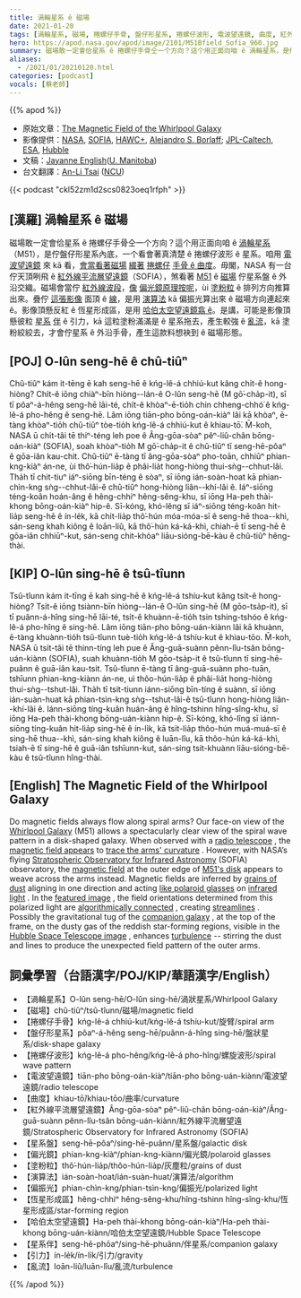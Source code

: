 ```yaml
---
title: 渦輪星系 ê 磁場
date: 2021-01-20
tags: [渦輪星系, 磁場, 捲螺仔手骨, 盤仔形星系, 捲螺仔波形, 電波望遠鏡, 曲度, 紅外線平流層望遠鏡, 星系盤, 偏光鏡, 塗粉粒, 演算法, 偏振光, 恆星形成區, 哈伯太空望遠鏡, 伴, 星系, 引力, 亂流]
hero: https://apod.nasa.gov/apod/image/2101/M51Bfield_Sofia_960.jpg
summary: 磁場敢一定會佮星系 ê 捲螺仔手骨仝一个方向？這个用正面向咱 ê 渦輪星系，是佇盤仔形星系內底，一个看會著真清楚 ê 捲螺仔波形 ê 星系。
aliases:
  - /2021/01/20210120.html
categories: [podcast]
vocals: [蔡老師]
---
```


{{% apod %}}

- 原始文章：[The Magnetic Field of the Whirlpool Galaxy](https://apod.nasa.gov/apod/ap210120.html)
- 影像提供：[NASA](https://www.nasa.gov/), [SOFIA](https://www.nasa.gov/mission_pages/SOFIA/overview/index.html), [HAWC+](https://www.nasa.gov/ames/image-feature/one-of-a-kind-camera-added-to-sofia), [Alejandro S. Borlaff](https://borlaff.github.io/); [JPL-Caltech](https://www.jpl.nasa.gov/), [ESA](https://www.esa.int/), [Hubble](https://www.nasa.gov/mission_pages/hubble/story/index.html)
- 文稿：[Jayanne English](http://www2.physics.umanitoba.ca/u/english/)([U. Manitoba](https://sci.umanitoba.ca/physics-astronomy/))
- 台文翻譯：[An-Li Tsai](mailto:thianbun.taigi@gmail.com) ([NCU](https://www.astro.ncu.edu.tw))

{{< podcast "ckl52zm1d2scs0823oeq1rfph" >}}

## [漢羅] 渦輪星系 ê 磁場

磁場敢一定會佮星系 ê 捲螺仔手骨仝一个方向？這个用正面向咱 ê [渦輪星系](https://apod.nasa.gov/apod/ap190506.html)（M51），是佇盤仔形星系內底，一个看會著真清楚 ê 捲螺仔波形 ê 星系。咱用 [電波望遠鏡](https://en.wikipedia.org/wiki/Radio_telescope) 來 kā 看，[會當看著磁場](https://apod.nasa.gov/apod/ap191216.html) [綴著](https://www.mpifr-bonn.mpg.de/research/fundamental/cosmag) [捲螺仔](https://www.mpifr-bonn.mpg.de/research/fundamental/cosmag) [手骨 ê 曲度](https://www.mpifr-bonn.mpg.de/research/fundamental/cosmag)。毋閣，NASA 有一台佇天頂咧飛 ê [紅外線平流層望遠鏡](https://www.nasa.gov/mission_pages/SOFIA/overview/index.html)（SOFIA），煞看著 [M51](https://youtu.be/yiv6a8BVzPE) ê [磁場](https://www.universetoday.com/76515/magnetic-field/) 佇星系盤 ê 外沿交織。磁場會當佇 [紅外線波段](https://science.nasa.gov/ems/07_infraredwaves)，[像](https://www.baumer.com/ch/en/service-support/technology-highlights/polarization/a/Polarization) [偏光鏡原理按呢](https://www.baumer.com/ch/en/service-support/technology-highlights/polarization/a/Polarization)，ùi [塗粉粒](https://astronomy.swin.edu.au/cosmos/D/Dust+Grain) ê 排列方向推算出來。疊佇 [這張影像](https://www.nasa.gov/feature/magnetic-chaos-hidden-within-the-whirlpool-galaxy) 面頂 ê [線](https://youtu.be/6UlsArvbTeo)，是用 [演算法](https://en.wikipedia.org/wiki/Line_integral_convolution) kā 偏振光算出來 ê 磁場方向連起來 ê。影像頂懸反紅 ê 恆星形成區，是用 [哈伯太空望遠鏡翕 ê](https://hubblesite.org/contents/media/images/2005/12/1677-Image.html)。是講，可能是影像頂懸彼粒 [星系](https://en.wikipedia.org/wiki/NGC_5195) [伴](https://en.wikipedia.org/wiki/NGC_5195) ê 引力，kā 這粒塗粉滿滿是 ê 星系拖去，產生較強 ê [亂流](https://youtu.be/5zI9sG3pjVU)，kā 塗粉絞絞去，才會佇星系 ê 外沿手骨，產生這款料想袂到 ê 磁場形態。

## [POJ] O-lûn seng-hē ê chû-tiûⁿ

Chû-tiûⁿ kám it-tēng ē kah seng-hē ê kńg-lê-á chhiú-kut kâng chi̍t-ê hong-hiòng? Chi̍t-ê iōng chiàⁿ-bīn hiòng--lán-ê O-lûn seng-hē (M gō͘-cha̍p-it), sī tī pôaⁿ-á-hêng seng-hē lāi-té, chi̍t-ê khòaⁿ-ē-tio̍h chin chheng-chhó͘ ê kńg-lê-á pho-hêng ê seng-hē. Lâm iōng tiān-pho bōng-oán-kiàⁿ lâi kā khòaⁿ, ē-tàng khòaⁿ-tio̍h chû-tiûⁿ tòe-tio̍h kńg-lê-á chhiú-kut ê khiau-tō͘. M̄-koh, NASA ū chi̍t-tâi tē thiⁿ-téng leh poe ê Âng-gōa-sòaⁿ pêⁿ-liû-chân bōng-oán-kiàⁿ (SOFIA), soah khòaⁿ-tio̍h M gō͘-cha̍p-it ê chû-tiûⁿ tī seng-hē-pôaⁿ ê gōa-iân kau-chit. Chû-tiûⁿ ē-tàng tī âng-gōa-sòaⁿ pho-toān, chhiūⁿ phian-kng-kiàⁿ án-ne, ùi thô͘-hún-lia̍p ê phâi-lia̍t hong-hiòng thui-sǹg--chhut-lâi. Tha̍h tī chit-tiuⁿ iáⁿ-siōng bīn-téng ê sòaⁿ, sī iōng ián-soàn-hoat kā phian-chìn-kng sǹg--chhut-lâi-ê chû-tiûⁿ hong-hiòng liân--khí-lâi ê. Iáⁿ-siōng téng-koân hoán-âng ê hêng-chhiⁿ hêng-sêng-khu, sī iōng Ha-peh thài-khong bōng-oán-kiàⁿ hip-ê. Sī-kóng, khó-lêng sī iáⁿ-siōng téng-koân hit-lia̍p seng-hē ê ín-le̍k, kā chi̍t-lia̍p thô͘-hún móa-móa-sī ê seng-hē thoa--khì, sán-seng khah kiông ê loān-liû, kā thô͘-hún ká-ká-khì, chiah-ē tī seng-hē ê gōa-iân chhiūⁿ-kut, sán-seng chit-khòaⁿ liāu-sióng-bē-kàu ê chû-tiûⁿ hêng-thài.

## [KIP] O-lûn sing-hē ê tsû-tîunn

Tsû-tîunn kám it-tīng ē kah sing-hē ê kńg-lê-á tshíu-kut kâng tsi̍t-ê hong-hiòng? Tsi̍t-ê iōng tsiànn-bīn hiòng--lán-ê O-lûn sing-hē (M gōo-tsa̍p-it), sī tī puânn-á-hîng sing-hē lāi-té, tsi̍t-ê khuànn-ē-tio̍h tsin tshing-tshóo ê kńg-lê-á pho-hîng ê sing-hē. Lâm iōng tiān-pho bōng-uán-kiànn lâi kā khuànn, ē-tàng khuànn-tio̍h tsû-tîunn tuè-tio̍h kńg-lê-á tshíu-kut ê khiau-tōo. M̄-koh, NASA ū tsi̍t-tâi tē thinn-tíng leh pue ê Âng-guā-suànn pênn-lîu-tsân bōng-uán-kiànn (SOFIA), suah khuànn-tio̍h M gōo-tsa̍p-it ê tsû-tîunn tī sing-hē-puânn ê guā-iân kau-tsit. Tsû-tîunn ē-tàng tī âng-guā-suànn pho-tuān, tshīunn phian-kng-kiànn án-ne, uì thôo-hún-lia̍p ê phâi-lia̍t hong-hiòng thui-sǹg--tshut-lâi. Tha̍h tī tsit-tiunn iánn-siōng bīn-tíng ê suànn, sī iōng ián-suàn-huat kā phian-tsìn-kng sǹg--tshut-lâi-ê tsû-tîunn hong-hiòng liân--khí-lâi ê. Iánn-siōng tíng-kuân huán-âng ê hîng-tshinn hîng-sîng-khu, sī iōng Ha-peh thài-khong bōng-uán-kiànn hip-ê. Sī-kóng, khó-lîng sī iánn-siōng tíng-kuân hit-lia̍p sing-hē ê ín-li̍k, kā tsi̍t-lia̍p thôo-hún muá-muá-sī ê sing-hē thua--khì, sán-sing khah kiông ê luān-lîu, kā thôo-hún ká-ká-khì, tsiah-ē tī sing-hē ê guā-iân tshīunn-kut, sán-sing tsit-khuànn liāu-sióng-bē-kàu ê tsû-tîunn hîng-thài.

## [English] The Magnetic Field of the Whirlpool Galaxy 

Do magnetic fields always flow along spiral arms? Our face-on view of the [Whirlpool Galaxy](https://apod.nasa.gov/apod/ap190506.html) (M51) allows a spectacularly clear view of the spiral wave pattern in a disk-shaped galaxy. When observed with a [radio telescope](https://en.wikipedia.org/wiki/Radio_telescope) , the [magnetic field appears](https://apod.nasa.gov/apod/ap191216.html) to [trace the arms' curvature](https://www.mpifr-bonn.mpg.de/research/fundamental/cosmag) . However, with NASA’s flying [Stratospheric Observatory for Infrared Astronomy](https://www.nasa.gov/mission_pages/SOFIA/overview/index.html) (SOFIA) observatory, the [magnetic field](https://www.universetoday.com/76515/magnetic-field/) at the outer edge of [M51's disk](https://youtu.be/yiv6a8BVzPE) appears to weave across the arms instead. Magnetic fields are inferred by [grains of dust](https://astronomy.swin.edu.au/cosmos/D/Dust+Grain) aligning in one direction and acting [like polaroid glasses](https://www.baumer.com/ch/en/service-support/technology-highlights/polarization/a/Polarization) on [infrared light](https://science.nasa.gov/ems/07_infraredwaves) . In the [featured image](https://www.nasa.gov/feature/magnetic-chaos-hidden-within-the-whirlpool-galaxy) , the field orientations determined from this polarized light are [algorithmically connected](https://en.wikipedia.org/wiki/Line_integral_convolution) , creating [streamlines](https://youtu.be/6UlsArvbTeo) . Possibly the gravitational tug of the [companion galaxy](https://en.wikipedia.org/wiki/NGC_5195) , at the top of the frame, on the dusty gas of the reddish star-forming regions, visible in the [Hubble Space Telescope image](https://hubblesite.org/contents/media/images/2005/12/1677-Image.html) , enhances [turbulence](https://youtu.be/5zI9sG3pjVU) -- stirring the dust and lines to produce the unexpected field pattern of the outer arms.

## 詞彙學習（台語漢字/POJ/KIP/華語漢字/English）

- 【渦輪星系】O-lûn seng-hē/O-lûn sing-hē/渦狀星系/Whirlpool Galaxy
- 【磁場】chû-tiûⁿ/tsû-tîunn/磁場/magnetic field
- 【捲螺仔手骨】kńg-lê-á chhiú-kut/kńg-lê-á tshíu-kut/旋臂/spiral arm
- 【盤仔形星系】pôaⁿ-á-hêng seng-hē/puânn-á-hîng sing-hē/盤狀星系/disk-shape galaxy
- 【捲螺仔波形】kńg-lê-á pho-hêng/kńg-lê-á pho-hîng/螺旋波形/spiral wave pattern
- 【電波望遠鏡】tiān-pho bōng-oán-kiàⁿ/tiān-pho bōng-uán-kiànn/電波望遠鏡/radio telescope
- 【曲度】khiau-tō͘/khiau-tōo/曲率/curvature
- 【紅外線平流層望遠鏡】Âng-gōa-sòaⁿ pêⁿ-liû-chân bōng-oán-kiàⁿ/Âng-guā-suànn pênn-lîu-tsân bōng-uán-kiànn/紅外線平流層望遠鏡/Stratospheric Observatory for Infrared Astronomy (SOFIA)
- 【星系盤】seng-hē-pôaⁿ/sing-hē-puânn/星系盤/galactic disk
- 【偏光鏡】phian-kng-kiàⁿ/phian-kng-kiànn/偏光鏡/polaroid glasses
- 【塗粉粒】thô͘-hún-lia̍p/thôo-hún-lia̍p/灰塵粒/grains of dust
- 【演算法】ián-soàn-hoat/ián-suàn-huat/演算法/algorithm
- 【偏振光】phian-chìn-kng/phian-tsìn-kng/偏振光/polarized light
- 【恆星形成區】hêng-chhiⁿ hêng-sêng-khu/hîng-tshinn hîng-sîng-khu/恆星形成區/star-forming region
- 【哈伯太空望遠鏡】Ha-peh thài-khong bōng-oán-kiàⁿ/Ha-peh thài-khong bōng-uán-kiànn/哈伯太空望遠鏡/Hubble Space Telescope
- 【星系伴】seng-hē-phōaⁿ/sing-hē-phuānn/伴星系/companion galaxy
- 【引力】ín-le̍k/ín-li̍k/引力/gravity
- 【亂流】loān-liû/luān-lîu/亂流/turbulence

{{% /apod %}}

